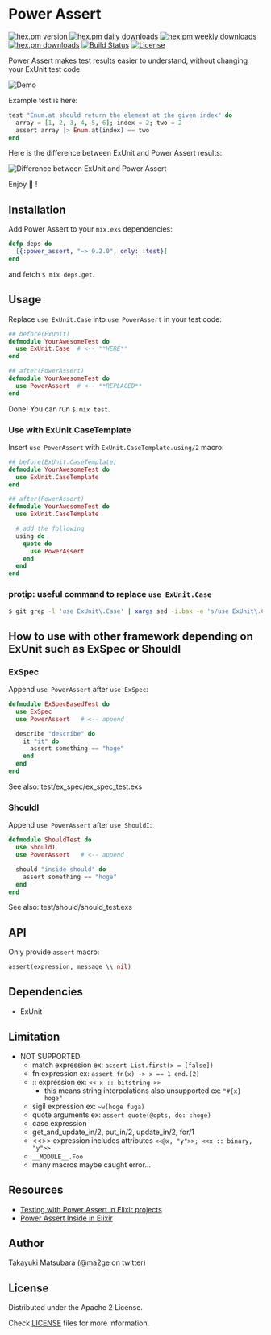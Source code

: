 # Power Assert

[![hex.pm version](https://img.shields.io/hexpm/v/power_assert.svg)](https://hex.pm/packages/power_assert) [![hex.pm daily downloads](https://img.shields.io/hexpm/dd/power_assert.svg)](https://hex.pm/packages/power_assert) [![hex.pm weekly downloads](https://img.shields.io/hexpm/dw/power_assert.svg)](https://hex.pm/packages/power_assert) [![hex.pm downloads](https://img.shields.io/hexpm/dt/power_assert.svg)](https://hex.pm/packages/power_assert) [![Build Status](https://travis-ci.org/ma2gedev/power_assert_ex.svg?branch=master)](https://travis-ci.org/ma2gedev/power_assert_ex) [![License](https://img.shields.io/hexpm/l/power_assert.svg)](http://www.apache.org/licenses/LICENSE-2.0)

Power Assert makes test results easier to understand, without changing your ExUnit test code.

![Demo](https://github.com/ma2gedev/power_assert_ex/raw/master/head.gif)

Example test is here:

```elixir
test "Enum.at should return the element at the given index" do
  array = [1, 2, 3, 4, 5, 6]; index = 2; two = 2
  assert array |> Enum.at(index) == two
end
```

Here is the difference between ExUnit and Power Assert results:

![Difference between ExUnit and Power Assert](https://github.com/ma2gedev/power_assert_ex/raw/master/difference.png)

Enjoy :muscle: !

## Installation

Add Power Assert to your `mix.exs` dependencies:

```elixir
defp deps do
  [{:power_assert, "~> 0.2.0", only: :test}]
end
```

and fetch `$ mix deps.get`.

## Usage

Replace `use ExUnit.Case` into `use PowerAssert` in your test code:

```elixir
## before(ExUnit)
defmodule YourAwesomeTest do
  use ExUnit.Case  # <-- **HERE**
end

## after(PowerAssert)
defmodule YourAwesomeTest do
  use PowerAssert  # <-- **REPLACED**
end
```

Done! You can run `$ mix test`.

### Use with ExUnit.CaseTemplate

Insert `use PowerAssert` with `ExUnit.CaseTemplate.using/2` macro:

```elixir
## before(ExUnit.CaseTemplate)
defmodule YourAwesomeTest do
  use ExUnit.CaseTemplate
end

## after(PowerAssert)
defmodule YourAwesomeTest do
  use ExUnit.CaseTemplate

  # add the following
  using do
    quote do
      use PowerAssert
    end
  end
end
```

### protip: useful command to replace `use ExUnit.Case`

```bash
$ git grep -l 'use ExUnit\.Case' | xargs sed -i.bak -e 's/use ExUnit\.Case/use PowerAssert/g'
```

## How to use with other framework depending on ExUnit such as ExSpec or ShouldI

### ExSpec

Append `use PowerAssert` after `use ExSpec`:

```elixir
defmodule ExSpecBasedTest do
  use ExSpec
  use PowerAssert   # <-- append

  describe "describe" do
    it "it" do
      assert something == "hoge"
    end
  end
end
```

See also: test/ex_spec/ex_spec_test.exs

### ShouldI

Append `use PowerAssert` after `use ShouldI`:

```elixir
defmodule ShouldTest do
  use ShouldI
  use PowerAssert   # <-- append

  should "inside should" do
    assert something == "hoge"
  end
end
```

See also: test/should/should_test.exs

## API

Only provide `assert` macro:

```elixir
assert(expression, message \\ nil)
```

## Dependencies

- ExUnit

## Limitation

- NOT SUPPORTED
  - match expression ex: `assert List.first(x = [false])`
  - fn expression ex: `assert fn(x) -> x == 1 end.(2)`
  - :: expression ex: `<< x :: bitstring >>`
    - this means string interpolations also unsupported ex: `"#{x} hoge"`
  - sigil expression ex: `~w(hoge fuga)`
  - quote arguments ex: `assert quote(@opts, do: :hoge)`
  - case expression
  - get_and_update_in/2, put_in/2, update_in/2, for/1
  - <<>> expression includes attributes `<<@x, "y">>; <<x :: binary, "y">>`
  - `__MODULE__.Foo`
  - many macros maybe caught error...

## Resources

- [Testing with Power Assert in Elixir projects](http://qiita.com/ma2ge/items/29115d0afbf97a092783)
- [Power Assert Inside in Elixir](https://speakerdeck.com/ma2gedev/power-assert-inside-in-elixir)

## Author

Takayuki Matsubara (@ma2ge on twitter)

## License

Distributed under the Apache 2 License.

Check [LICENSE](LICENSE) files for more information.

